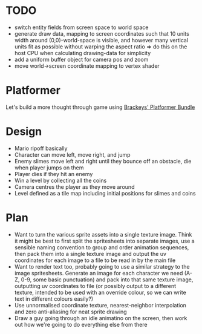 # TODO
- switch entity fields from screen space to world space
- generate draw data, mapping to screen coordinates such that 10 units width around (0,0)-world-space is visible, and however many vertical units fit as possible without warping the aspect ratio => do this on the host CPU when calculating drawing-data for simplicity
- add a uniform buffer object for camera pos and zoom
- move world->screen coordinate mapping to vertex shader

# Platformer
Let's build a more thought through game using [Brackeys' Platformer Bundle](https://brackeysgames.itch.io/brackeys-platformer-bundle)

# Design
- Mario ripoff basically
- Character can move left, move right, and jump
- Enemy slimes move left and right until they bounce off an obstacle, die when player jumps on them
- Player dies if they hit an enemy
- Win a level by collecting all the coins
- Camera centres the player as they move around
- Level defined as a tile map including initial positions for slimes and coins

# Plan
- Want to turn the various sprite assets into a single texture image. Think it might be best to first split the spritesheets into separate images, use a sensible naming convention to group and order animation sequences, then pack them into a single texture image and output the uv coordinates for each image to a file to be read in by the main file
- Want to render text too, probably going to use a similar strategy to the image spritesheets. Generate an image for each character we need (A-Z, 0-9, some basic punctuation) and pack into that same texture image, outputting uv coordinates to file (or possibly output to a different texture, intended to be used with an override colour, so we can write text in different colours easily?)
- Use unnormalised coordinate texture, nearest-neighbor interpolation and zero anti-aliasing for neat sprite drawing
- Draw a guy going through an idle animatino on the screen, then work out how we're going to do everything else from there

